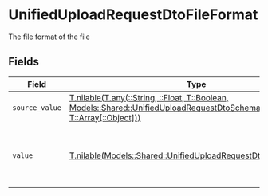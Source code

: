 # UnifiedUploadRequestDtoFileFormat

The file format of the file


## Fields

| Field                                                                                                                                                                                    | Type                                                                                                                                                                                     | Required                                                                                                                                                                                 | Description                                                                                                                                                                              | Example                                                                                                                                                                                  |
| ---------------------------------------------------------------------------------------------------------------------------------------------------------------------------------------- | ---------------------------------------------------------------------------------------------------------------------------------------------------------------------------------------- | ---------------------------------------------------------------------------------------------------------------------------------------------------------------------------------------- | ---------------------------------------------------------------------------------------------------------------------------------------------------------------------------------------- | ---------------------------------------------------------------------------------------------------------------------------------------------------------------------------------------- |
| `source_value`                                                                                                                                                                           | [T.nilable(T.any(::String, ::Float, T::Boolean, Models::Shared::UnifiedUploadRequestDtoSchemas4, T::Array[::Object]))](../../models/shared/unifieduploadrequestdtoschemassourcevalue.md) | :heavy_minus_sign:                                                                                                                                                                       | N/A                                                                                                                                                                                      | application/pdf                                                                                                                                                                          |
| `value`                                                                                                                                                                                  | [T.nilable(Models::Shared::UnifiedUploadRequestDtoSchemasValue)](../../models/shared/unifieduploadrequestdtoschemasvalue.md)                                                             | :heavy_minus_sign:                                                                                                                                                                       | The file format of the file, expressed as a file extension                                                                                                                               | pdf                                                                                                                                                                                      |